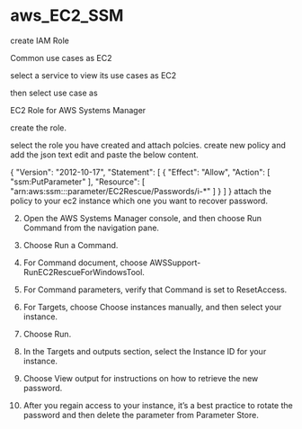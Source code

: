 # aws_EC2_SSM


create IAM Role

Common use cases as EC2 
 
select a service to view its use cases as EC2

then select use case as

EC2 Role for AWS Systems Manager

create the role.

select the role you have  created
and attach polcies.
create new policy and add the json text edit and paste the below content.

{ 
  "Version": "2012-10-17", 
  "Statement": [ 
    { 
      "Effect": "Allow", 
      "Action": [ 
      "ssm:PutParameter" 
      ], 
      "Resource": [ 
        "arn:aws:ssm:*:*:parameter/EC2Rescue/Passwords/i-*" 
        ] 
    } 
  ] 
}
attach the policy to your ec2 instance which one you want to recover password.


2.    Open the AWS Systems Manager console, and then choose Run Command from the navigation pane.

3.    Choose Run a Command.

4.    For Command document, choose AWSSupport-RunEC2RescueForWindowsTool.

5.    For Command parameters, verify that Command is set to ResetAccess.

6.    For Targets, choose Choose instances manually, and then select your instance.

7.    Choose Run.

8.    In the Targets and outputs section, select the Instance ID for your instance.

9.    Choose View output for instructions on how to retrieve the new password.

10.    After you regain access to your instance, it’s a best practice to rotate the password and then delete the parameter from Parameter Store.
